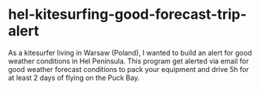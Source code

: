 # hel-kitesurfing-good-forecast-trip-alert
As a kitesurfer living in Warsaw (Poland), I wanted to build an alert for good weather conditions in Hel Peninsula.  This program get alerted via email for good weather forecast conditions to pack your equipment and drive 5h for at least 2 days of flying on the Puck Bay.
